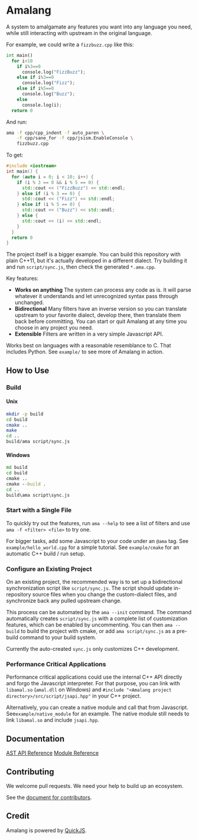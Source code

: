 # Amalang

A system to amalgamate any features you want into any language you need, while still interacting with upstream in the original language.

For example, we could write a `fizzbuzz.cpp` like this:

```Python
int main()
  for i<10
    if i%3==0
      console.log("FizzBuzz");
    else if i%3==0
      console.log("Fizz");
    else if i%5==0
      console.log("Buzz");
    else
      console.log(i);
  return 0
```

And run:
```sh
ama -f cpp/cpp_indent -f auto_paren \
    -f cpp/sane_for -f cpp/jsism.EnableConsole \
    fizzbuzz.cpp
```

To get:
```C++
#include <iostream>
int main() {
  for (auto i = 0; i < 10; i++) {
    if (i % 3 == 0 && i % 5 == 0) {
      std::cout << ("FizzBuzz") << std::endl;
    } else if (i % 3 == 0) {
      std::cout << ("Fizz") << std::endl;
    } else if (i % 5 == 0) {
      std::cout << ("Buzz") << std::endl;
    } else {
      std::cout << (i) << std::endl;
    }
  }
  return 0
}
```

The project itself is a bigger example. You can build this repository with plain C++11, but it's actually developed in a different dialect. Try building it and run `script/sync.js`, then check the generated `*.ama.cpp`.

Key features:
- **Works on anything** The system can process any code as is. It will parse whatever it understands and let unrecognized syntax pass through unchanged.
- **Bidirectional** Many filters have an inverse version so you can translate upstream to your favorite dialect, develop there, then translate them back before committing. You can start or quit Amalang at any time you choose in any project you need.
- **Extensible** Filters are written in a very simple Javascript API.

Works best on languages with a reasonable resemblance to C. That includes Python. See `example/` to see more of Amalang in action.

## How to Use

### Build

#### Unix

```sh
mkdir -p build
cd build
cmake ..
make
cd ..
build/ama script/sync.js
```

#### Windows

```bat
md build
cd build
cmake ..
cmake --build .
cd ..
build\ama script\sync.js
```

### Start with a Single File

To quickly try out the features, run `ama --help` to see a list of filters and use `ama -f <filter> <file>` to try one.

For bigger tasks, add some Javascript to your code under an `@ama` tag. See `example/hello_world.cpp` for a simple tutorial. See `example/cmake` for an automatic C++ build / run setup.

### Configure an Existing Project

On an existing project, the recommended way is to set up a bidirectional synchronization script like `script/sync.js`. The script should update in-repository source files when you change the custom-dialect files, and synchronize back any pulled upstream change.

This process can be automated by the `ama --init` command. The command automatically creates `script/sync.js` with a complete list of customization features, which can be enabled by uncommenting. You can then `ama --build` to build the project with cmake, or add `ama script/sync.js` as a pre-build command to your build system.

Currently the auto-created `sync.js` only customizes C++ development.

### Performance Critical Applications

Performance critical applications could use the internal C++ API directly and forgo the Javascript interpreter. For that purpose, you can link with `libamal.so` (`amal.dll` on Windows) and `#include "<Amalang project directory>/src/script/jsapi.hpp"` in your C++ project.

Alternatively, you can create a native module and call that from Javascript. See`example/native_module` for an example. The native module still needs to link `libamal.so` and include `jsapi.hpp`.

## Documentation

[AST API Reference](doc/api_node.md)
[Module Reference](doc/api_module.md)

## Contributing

We welcome pull requests. We need your help to build up an ecosystem.

See the [document for contributors](doc/contrib.md).

## Credit

Amalang is powered by [QuickJS](https://bellard.org/quickjs/).
